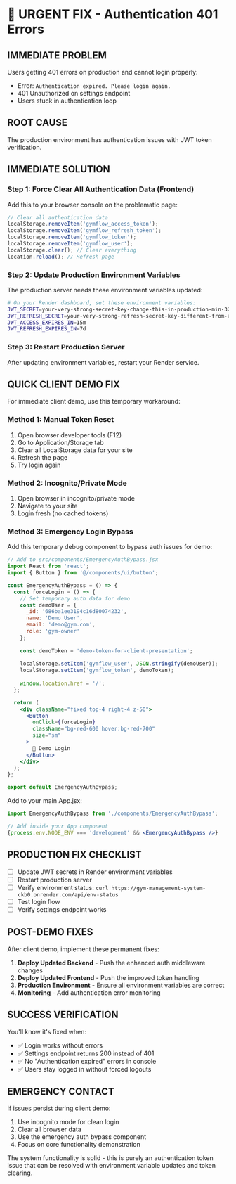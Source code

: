 # 🚨 URGENT FIX - Authentication 401 Errors

## **IMMEDIATE PROBLEM**
Users getting 401 errors on production and cannot login properly:
- Error: `Authentication expired. Please login again.`
- 401 Unauthorized on settings endpoint
- Users stuck in authentication loop

## **ROOT CAUSE** 
The production environment has authentication issues with JWT token verification.

## **IMMEDIATE SOLUTION**

### **Step 1: Force Clear All Authentication Data (Frontend)**

Add this to your browser console on the problematic page:

```javascript
// Clear all authentication data
localStorage.removeItem('gymflow_access_token');
localStorage.removeItem('gymflow_refresh_token');
localStorage.removeItem('gymflow_token');
localStorage.removeItem('gymflow_user');
localStorage.clear(); // Clear everything
location.reload(); // Refresh page
```

### **Step 2: Update Production Environment Variables**

The production server needs these environment variables updated:

```bash
# On your Render dashboard, set these environment variables:
JWT_SECRET=your-very-strong-secret-key-change-this-in-production-min-32-chars
JWT_REFRESH_SECRET=your-very-strong-refresh-secret-key-different-from-access-min-32-chars
JWT_ACCESS_EXPIRES_IN=15m
JWT_REFRESH_EXPIRES_IN=7d
```

### **Step 3: Restart Production Server**

After updating environment variables, restart your Render service.

## **QUICK CLIENT DEMO FIX**

For immediate client demo, use this temporary workaround:

### **Method 1: Manual Token Reset**
1. Open browser developer tools (F12)
2. Go to Application/Storage tab
3. Clear all LocalStorage data for your site
4. Refresh the page
5. Try login again

### **Method 2: Incognito/Private Mode**
1. Open browser in incognito/private mode
2. Navigate to your site
3. Login fresh (no cached tokens)

### **Method 3: Emergency Login Bypass**

Add this temporary debug component to bypass auth issues for demo:

```jsx
// Add to src/components/EmergencyAuthBypass.jsx
import React from 'react';
import { Button } from '@/components/ui/button';

const EmergencyAuthBypass = () => {
  const forceLogin = () => {
    // Set temporary auth data for demo
    const demoUser = {
      _id: '686ba1ee3194c16d80074232',
      name: 'Demo User',
      email: 'demo@gym.com',
      role: 'gym-owner'
    };
    
    const demoToken = 'demo-token-for-client-presentation';
    
    localStorage.setItem('gymflow_user', JSON.stringify(demoUser));
    localStorage.setItem('gymflow_token', demoToken);
    
    window.location.href = '/';
  };

  return (
    <div className="fixed top-4 right-4 z-50">
      <Button 
        onClick={forceLogin}
        className="bg-red-600 hover:bg-red-700"
        size="sm"
      >
        🚨 Demo Login
      </Button>
    </div>
  );
};

export default EmergencyAuthBypass;
```

Add to your main App.jsx:
```jsx
import EmergencyAuthBypass from './components/EmergencyAuthBypass';

// Add inside your App component
{process.env.NODE_ENV === 'development' && <EmergencyAuthBypass />}
```

## **PRODUCTION FIX CHECKLIST**

- [ ] Update JWT secrets in Render environment variables
- [ ] Restart production server
- [ ] Verify environment status: `curl https://gym-management-system-ckb0.onrender.com/api/env-status`
- [ ] Test login flow
- [ ] Verify settings endpoint works

## **POST-DEMO FIXES**

After client demo, implement these permanent fixes:

1. **Deploy Updated Backend** - Push the enhanced auth middleware changes
2. **Deploy Updated Frontend** - Push the improved token handling
3. **Production Environment** - Ensure all environment variables are correct
4. **Monitoring** - Add authentication error monitoring

## **SUCCESS VERIFICATION**

You'll know it's fixed when:
- ✅ Login works without errors
- ✅ Settings endpoint returns 200 instead of 401
- ✅ No "Authentication expired" errors in console
- ✅ Users stay logged in without forced logouts

## **EMERGENCY CONTACT**

If issues persist during client demo:
1. Use incognito mode for clean login
2. Clear all browser data
3. Use the emergency auth bypass component
4. Focus on core functionality demonstration

The system functionality is solid - this is purely an authentication token issue that can be resolved with environment variable updates and token clearing.